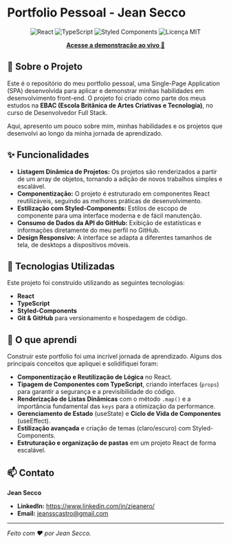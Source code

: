 # Portfolio Pessoal - Jean Secco

<p align="center">
  <img src="https://img.shields.io/badge/React-20232A?style=for-the-badge&logo=react&logoColor=61DAFB" alt="React">
  <img src="https://img.shields.io/badge/TypeScript-007ACC?style=for-the-badge&logo=typescript&logoColor=white" alt="TypeScript">
  <img src="https://img.shields.io/badge/styled--components-DB7093?style=for-the-badge&logo=styled-components&logoColor=white" alt="Styled Components">
  <img src="https://img.shields.io/badge/licence-MIT-blue.svg" alt="Licença MIT">
</p>

<p align="center">
  <a href="https://portfolio-jean-secco.vercel.app/"  target="_blank" ><strong>Acesse a demonstração ao vivo 🚀</strong></a>
</p>

## 📄 Sobre o Projeto

Este é o repositório do meu portfolio pessoal, uma Single-Page Application (SPA) desenvolvida para aplicar e demonstrar minhas habilidades em desenvolvimento front-end. O projeto foi criado como parte dos meus estudos na **EBAC (Escola Britânica de Artes Criativas e Tecnologia)**, no curso de Desenvolvedor Full Stack.

Aqui, apresento um pouco sobre mim, minhas habilidades e os projetos que desenvolvi ao longo da minha jornada de aprendizado.

## ✨ Funcionalidades

- **Listagem Dinâmica de Projetos:** Os projetos são renderizados a partir de um array de objetos, tornando a adição de novos trabalhos simples e escalável.
- **Componentização:** O projeto é estruturado em componentes React reutilizáveis, seguindo as melhores práticas de desenvolvimento.
- **Estilização com Styled-Components:** Estilos de escopo de componente para uma interface moderna e de fácil manutenção.
- **Consumo de Dados da API do GitHub:** Exibição de estatísticas e informações diretamente do meu perfil no GitHub.
- **Design Responsivo:** A interface se adapta a diferentes tamanhos de tela, de desktops a dispositivos móveis.

## 🚀 Tecnologias Utilizadas

Este projeto foi construído utilizando as seguintes tecnologias:

- **React**
- **TypeScript**
- **Styled-Components**
- **Git & GitHub** para versionamento e hospedagem de código.

## 🧠 O que aprendi

Construir este portfolio foi uma incrível jornada de aprendizado. Alguns dos principais conceitos que apliquei e solidifiquei foram:

- **Componentização e Reutilização de Lógica** no React.
- **Tipagem de Componentes com TypeScript**, criando interfaces (`props`) para garantir a segurança e a previsibilidade do código.
- **Renderização de Listas Dinâmicas** com o método `.map()` e a importância fundamental das `keys` para a otimização da performance.
- **Gerenciamento de Estado** (useState) e **Ciclo de Vida de Componentes** (useEffect).
- **Estilização avançada** e criação de temas (claro/escuro) com Styled-Components.
- **Estruturação e organização de pastas** em um projeto React de forma escalável.


## 📫 Contato

**Jean Secco**

- **LinkedIn:** https://www.linkedin.com/in/zjeanero/
- **Email:** jeansscastro@gmail.com

---
*Feito com ❤️ por Jean Secco.*
